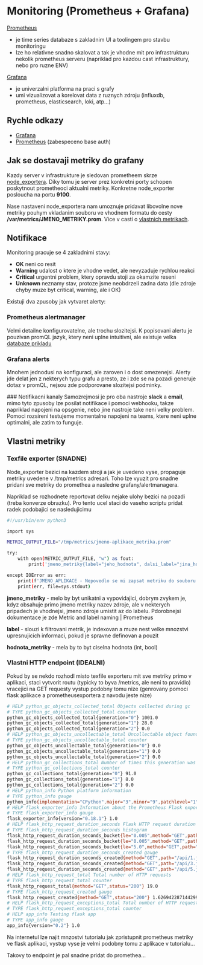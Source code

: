 # Monitoring (Prometheus + Grafana)

[Prometheus](https://prometheus.io/docs/introduction/overview/)
- je time series databaze s zakladnim UI a toolingem pro stavbu monitoringu
- lze ho relativne snadno skalovat a tak je vhodne mit pro infrastrukturu nekolik prometheus serveru (napriklad pro kazdou cast infrastruktury, nebo pro ruzne ENV)


[Grafana](https://grafana.com/docs/)
- je univerzalni platforma na praci s grafy
- umi vizualizovat a korelovat data z ruznych zdroju (influxdb, prometheus, elasticsearch, loki, atp...)

## Rychle odkazy
 * [Grafana](https://graph) 
 * [Prometheus](http://prometheus) (zabespeceno base auth)


## Jak se dostavaji metriky do grafany

Kazdy server v infrastrukture je sledovan prometheem skrze [node_exportera](https://github.com/prometheus/node_exporter). Diky tomu je server prez konkretni porty schopen poskytnout prometheoci aktualni metriky. Konkretne node_exporter posloucha na portu **9100**. 

Nase nastaveni node_exportera nam umoznuje pridavat libovolne nove metriky pouhym vkladanim souboru ve vhodnem formatu do cesty **/var/metrics/JMENO_METRIKY.prom**. Vice v casti o [vlastnich metrikach](#vlastni-metriky).



## Notifikace

Monitoring pracuje se 4 zakladnimi stavy:

 * **OK** neni co resit
 * **Warning** udalost o ktere je vhodne vedet, ale nevyzaduje rychlou reakci
 * **Critical** urgentni problem, ktery opravdu stoji za okamzite reseni
 * **Unknown** neznamy stav, protoze jsme neobdrzeli zadna data (dle zdroje chyby muze byt critical, warning, ale i OK)


Existuji dva zpusoby jak vytvaret alerty:

### Prometheus alertmanager
Velmi detailne konfigurovatelne, ale trochu slozitejsi. K popisovani alertu je pouzivan promQL jazyk, ktery neni uplne intuitivni, ale existuje velka [databaze prikladu](https://awesome-prometheus-alerts.grep.to/rules.html) 

### Grafana alerts 
Mnohem jednodusi na konfiguraci, ale zaroven i o dost omezenejsi. Alerty jde delat jen z nekterych typu grafu a presto, ze i zde se na pozadi generuje dotaz v promQL, nejsou zde podporovane slozitejsi podminky.


### Notifikacni kanaly
Samozrejmosi je pro oba nastroje **slack** a **email**, mimo tyto zpusoby lze posilat notifikace i pomoci webhooku, takze napriklad napojeni na opsgenie, nebo jine nastroje take neni velky problem. Pomoci rozsireni testujeme momentalne napojeni na teams, ktere neni uplne optimalni, ale zatim to funguje.


## Vlastni metriky
 

### Texfile exporter (SNADNE)
Node_exporter bezici na kazdem stroji a jak je uvedeno vyse, propaguje metriky uvedene v /tmp/metrics adresari. Toho lze vyuzit pro snadne pridani sve metriky do promethea a nasledne grafany/alertmanagera.

 

Napriklad se rozhodnete reportovat delku nejake ulohy bezici na pozadi (treba konverze obrazku). Pro tento ucel staci do vaseho scriptu pridat radek podobajici se nasledujicimu

 

```bash
#!/usr/bin/env python3

import sys

METRIC_OUTPUT_FILE="/tmp/metrics/jmeno-aplikace_metrika.prom"

try:  
    with open(METRIC_OUTPUT_FILE, "w") as fout:
        print('jmeno_metriky{label="jeho_hodnota", dalsi_label="jina_hodnota"} hodnota_metriky', file=fout)

except IOError as err:
    print(f'JMENO_APLIKACE - Nepovedlo se mi zapsat metriku do souboru {METRIC_OUTPUT_FILE}, ale pokracuju', file=sys.stderr)
    print(err, file=sys.stdout)

```
 

**jmeno_metriky** - melo by byt unikatni a vypovidajici, dobrym zvykem je, kdyz obsahuje primo jmeno metriky nazev zdroje, ale v nekterych pripadech je vhodnejsi, jmeno zdroje umistit az do labelu. Pdorobnejsi dokumentace je zde Metric and label naming | Prometheus 

**label** - slouzi k filtrovani metrik, je indexovan a muze nest velke mnozstvi upresnujicich informaci, pokud je spravne definovan a pouzit

**hodnota_metriky** - mela by to byt ciselna hodnota (int, bool)

 

### Vlastni HTTP endpoint (IDEALNI)
Pokud by se nekdo rozhodl misto texfile exporteru mit sve metriky primo v aplikaci, staci vytvorit routu (typicky to  byva /metrics, ale neni to pravidlo) vracejici na GET requesty vystup podobny tomu nize (genrovany pomoci flask aplikace a prometheusexportera z navodu jeste nize)

 

```bash
# HELP python_gc_objects_collected_total Objects collected during gc
# TYPE python_gc_objects_collected_total counter
python_gc_objects_collected_total{generation="0"} 1001.0
python_gc_objects_collected_total{generation="1"} 28.0
python_gc_objects_collected_total{generation="2"} 0.0
# HELP python_gc_objects_uncollectable_total Uncollectable object found during GC
# TYPE python_gc_objects_uncollectable_total counter
python_gc_objects_uncollectable_total{generation="0"} 0.0
python_gc_objects_uncollectable_total{generation="1"} 0.0
python_gc_objects_uncollectable_total{generation="2"} 0.0
# HELP python_gc_collections_total Number of times this generation was collected
# TYPE python_gc_collections_total counter
python_gc_collections_total{generation="0"} 91.0
python_gc_collections_total{generation="1"} 8.0
python_gc_collections_total{generation="2"} 0.0
# HELP python_info Python platform information
# TYPE python_info gauge
python_info{implementation="CPython",major="3",minor="9",patchlevel="1",version="3.9.1"} 1.0
# HELP flask_exporter_info Information about the Prometheus Flask exporter
# TYPE flask_exporter_info gauge
flask_exporter_info{version="0.18.1"} 1.0
# HELP flask_http_request_duration_seconds Flask HTTP request duration in seconds
# TYPE flask_http_request_duration_seconds histogram
flask_http_request_duration_seconds_bucket{le="0.005",method="GET",path="/api/1.json",status="200"} 0.0
flask_http_request_duration_seconds_bucket{le="0.005",method="GET",path="/api/3.json",status="200"} 0.0
flask_http_request_duration_seconds_bucket{le="5.0",method="GET",path="/api/5.json",status="200"} 3.0
# TYPE flask_http_request_duration_seconds_created gauge
flask_http_request_duration_seconds_created{method="GET",path="/api/1.json",status="200"} 1.626942287144087e+09
flask_http_request_duration_seconds_created{method="GET",path="/api/3.json",status="200"} 1.626942300849689e+09
flask_http_request_duration_seconds_created{method="GET",path="/api/5.json",status="200"} 1.6269423125495622e+09
# HELP flask_http_request_total Total number of HTTP requests
# TYPE flask_http_request_total counter
flask_http_request_total{method="GET",status="200"} 19.0
# TYPE flask_http_request_created gauge
flask_http_request_created{method="GET",status="200"} 1.626942287144299e+09
# HELP flask_http_request_exceptions_total Total number of HTTP requests which resulted in an exception
# TYPE flask_http_request_exceptions_total counter
# HELP app_info Testing flask app
# TYPE app_info gauge
app_info{version="0.2"} 1.0
```


Na internetul lze najit mnzostvi tutorialu jak zpristupnit prometheus metriky ve flask aplikaci, vystup vyse je velmi podobny tomu z aplikace v tutorialu…

 

Takovy to endpoint je pal snadne pridat do promethea…
